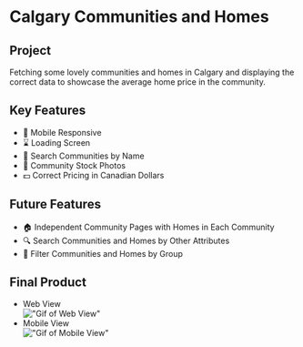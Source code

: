 # Calgary Communities and Homes

## Project
Fetching some lovely communities and homes in Calgary and displaying the correct data to showcase the average home price in the community.

## Key Features
* :iphone: Mobile Responsive
* :hourglass: Loading Screen
* :mag_right: Search Communities by Name
* :city_sunset: Community Stock Photos
* :dollar: Correct Pricing in Canadian Dollars

## Future Features
* :house: Independent Community Pages with Homes in Each Community
* :mag: Search Communities and Homes by Other Attributes
* :bookmark: Filter Communities and Homes by Group

## Final Product
* Web View <br/>
!["Gif of Web View"](https://github.com/mrchenliang/community/blob/master/docs/web.gif)
* Mobile View <br/>
!["Gif of Mobile View"](https://github.com/mrchenliang/community/blob/master/docs/mobile.gif)

